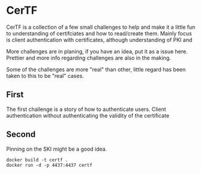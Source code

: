 CerTF
=====
CerTF is a collection of a few small challenges to help and make it a little
fun to understanding of certifciates and how to read/create them.
Mainly focus is client authentication with certificates, although understanding
of PKI and 

More challenges are in planing, if you have an idea, put it as a issue here. 
Prettier and more info regarding challenges are also in the making. 

Some of the challenges are more "real" than other, little regard has been taken
to this to be "real" cases.

First
-----
The first challenge is a story of how to authenticate users. 
Client authentication without authenticating the validity of the certificate

Second
------
Pinning on the SKI might be a good idea.

```
docker build -t certf .         
docker run -d -p 4437:4437 certf
```
